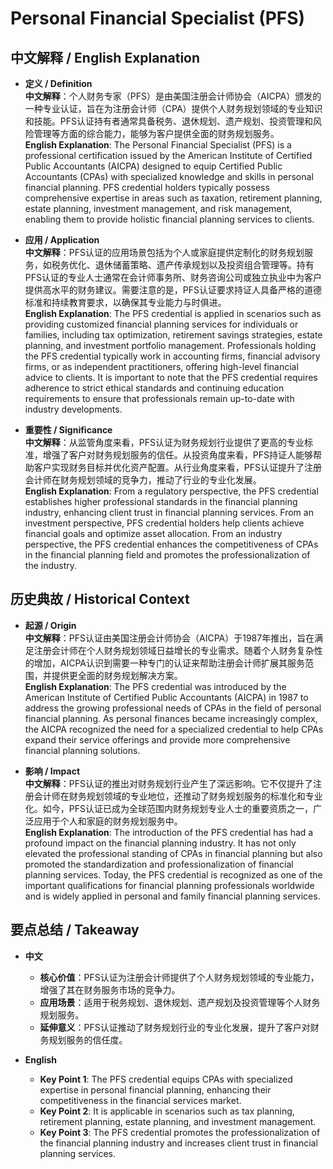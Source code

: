 # Personal Financial Specialist (PFS)

## 中文解释 / English Explanation

* **定义 / Definition**  
  **中文解释**：个人财务专家（PFS）是由美国注册会计师协会（AICPA）颁发的一种专业认证，旨在为注册会计师（CPA）提供个人财务规划领域的专业知识和技能。PFS认证持有者通常具备税务、退休规划、遗产规划、投资管理和风险管理等方面的综合能力，能够为客户提供全面的财务规划服务。  
  **English Explanation**: The Personal Financial Specialist (PFS) is a professional certification issued by the American Institute of Certified Public Accountants (AICPA) designed to equip Certified Public Accountants (CPAs) with specialized knowledge and skills in personal financial planning. PFS credential holders typically possess comprehensive expertise in areas such as taxation, retirement planning, estate planning, investment management, and risk management, enabling them to provide holistic financial planning services to clients.

* **应用 / Application**  
  **中文解释**：PFS认证的应用场景包括为个人或家庭提供定制化的财务规划服务，如税务优化、退休储蓄策略、遗产传承规划以及投资组合管理等。持有PFS认证的专业人士通常在会计师事务所、财务咨询公司或独立执业中为客户提供高水平的财务建议。需要注意的是，PFS认证要求持证人具备严格的道德标准和持续教育要求，以确保其专业能力与时俱进。  
  **English Explanation**: The PFS credential is applied in scenarios such as providing customized financial planning services for individuals or families, including tax optimization, retirement savings strategies, estate planning, and investment portfolio management. Professionals holding the PFS credential typically work in accounting firms, financial advisory firms, or as independent practitioners, offering high-level financial advice to clients. It is important to note that the PFS credential requires adherence to strict ethical standards and continuing education requirements to ensure that professionals remain up-to-date with industry developments.

* **重要性 / Significance**  
  **中文解释**：从监管角度来看，PFS认证为财务规划行业提供了更高的专业标准，增强了客户对财务规划服务的信任。从投资角度来看，PFS持证人能够帮助客户实现财务目标并优化资产配置。从行业角度来看，PFS认证提升了注册会计师在财务规划领域的竞争力，推动了行业的专业化发展。  
  **English Explanation**: From a regulatory perspective, the PFS credential establishes higher professional standards in the financial planning industry, enhancing client trust in financial planning services. From an investment perspective, PFS credential holders help clients achieve financial goals and optimize asset allocation. From an industry perspective, the PFS credential enhances the competitiveness of CPAs in the financial planning field and promotes the professionalization of the industry.

## 历史典故 / Historical Context

* **起源 / Origin**  
  **中文解释**：PFS认证由美国注册会计师协会（AICPA）于1987年推出，旨在满足注册会计师在个人财务规划领域日益增长的专业需求。随着个人财务复杂性的增加，AICPA认识到需要一种专门的认证来帮助注册会计师扩展其服务范围，并提供更全面的财务规划解决方案。  
  **English Explanation**: The PFS credential was introduced by the American Institute of Certified Public Accountants (AICPA) in 1987 to address the growing professional needs of CPAs in the field of personal financial planning. As personal finances became increasingly complex, the AICPA recognized the need for a specialized credential to help CPAs expand their service offerings and provide more comprehensive financial planning solutions.

* **影响 / Impact**  
  **中文解释**：PFS认证的推出对财务规划行业产生了深远影响。它不仅提升了注册会计师在财务规划领域的专业地位，还推动了财务规划服务的标准化和专业化。如今，PFS认证已成为全球范围内财务规划专业人士的重要资质之一，广泛应用于个人和家庭的财务规划服务中。  
  **English Explanation**: The introduction of the PFS credential has had a profound impact on the financial planning industry. It has not only elevated the professional standing of CPAs in financial planning but also promoted the standardization and professionalization of financial planning services. Today, the PFS credential is recognized as one of the important qualifications for financial planning professionals worldwide and is widely applied in personal and family financial planning services.

## 要点总结 / Takeaway

* **中文**  
  - **核心价值**：PFS认证为注册会计师提供了个人财务规划领域的专业能力，增强了其在财务服务市场的竞争力。  
  - **应用场景**：适用于税务规划、退休规划、遗产规划及投资管理等个人财务规划服务。  
  - **延伸意义**：PFS认证推动了财务规划行业的专业化发展，提升了客户对财务规划服务的信任度。

* **English**  
  - **Key Point 1**: The PFS credential equips CPAs with specialized expertise in personal financial planning, enhancing their competitiveness in the financial services market.  
  - **Key Point 2**: It is applicable in scenarios such as tax planning, retirement planning, estate planning, and investment management.  
  - **Key Point 3**: The PFS credential promotes the professionalization of the financial planning industry and increases client trust in financial planning services.